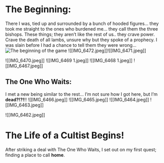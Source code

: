 # The Beginning:
There I was, tied up and surrounded by a bunch of hooded figures… they took me straight to the ones who burdened me… they call them the three bishops. These things; they aren’t like the rest of us.. they crave power. Crave the death of all lambs, unsure why but they spoke of a prophecy.
I was slain before I had a chance to tell them they were wrong…
![The beginning of the game](https://github.com/GuiltedRose/notes/main/IMG_6461?raw=true)
![[IMG_6472.jpeg]]![[IMG_6471.jpeg]]

![[IMG_6470.jpeg]]
![[IMG_6469 1.jpeg]]
![[IMG_6468 1.jpeg]]
![[IMG_6467.jpeg]]
## The One Who Waits:
I met a new being similar to the rest… I’m not sure how I got here, but I’m **dead?!?!**!!
![[IMG_6466.jpeg]]
![[IMG_6465.jpeg]]
![[IMG_6464.jpeg]]
![[IMG_6463.jpeg]]

![[IMG_6462.jpeg]]

# The Life of a Cultist Begins!

After striking a deal with The One Who Waits, I set out on my first quest; finding a place to call **home**. 
